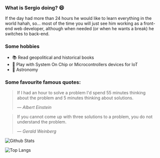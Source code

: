 ### What is Sergio doing? 😄

If the day had more than 24 hours he would like to learn everything in the world hahah, so... most of the time you will just see him working as a 
front-end web developer, although when needed (or when he wants a break) he switches to back-end.

### Some hobbies

- 📚 Read geopolitical and historical books
- 🔌 Play with System On Chip or Microcontrollers devices for IoT
- 🔭 Astronomy


### Some favourite famous quotes:

>If I had an hour to solve a problem I'd spend 55 minutes thinking about the problem 
>and 5 minutes thinking about solutions.
>
> ― <cite>Albert Einstein</cite>

>If you cannot come up with three solutions to a problem, you do not understand
>the problem. 
>
> ― <cite>Gerald Weinberg</cite>


![Github Stats](https://github-readme-stats.vercel.app/api?username=sergioruizsan&count_private=false&show_icons=true&include_all_commits=true)

![Top Langs](https://github-readme-stats.vercel.app/api/top-langs/?username=sergioruizsan&hide=TeX&layout=compact)
